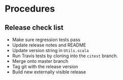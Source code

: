 # Procedures

## Release check list
- Make sure regression tests pass
- Update release notes and README
- Update version string in `Utils.scala`
- Run Travis tests by cloning into the `citest` branch.
- Merge onto master branch
- Tag git with the release version
- Build new externally visible release
